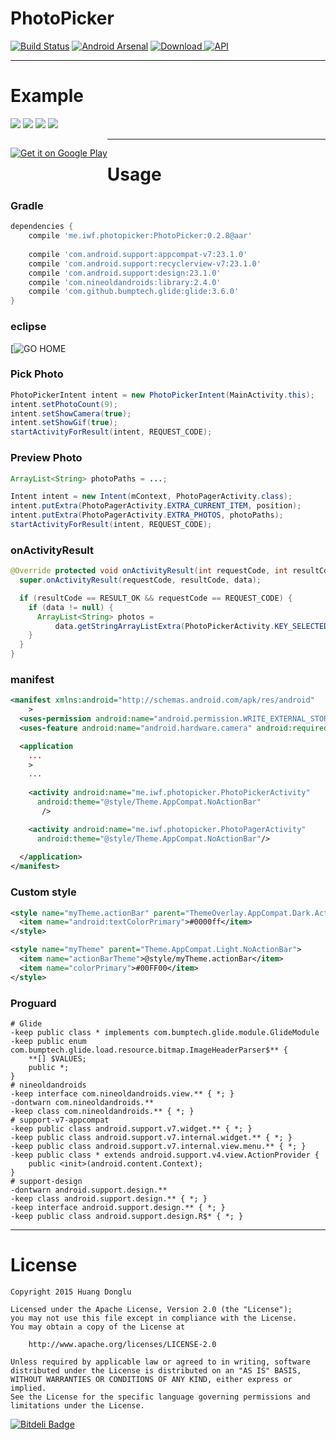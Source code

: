 
# PhotoPicker
[![Build Status](https://travis-ci.org/donglua/PhotoPicker.svg?branch=master)](https://travis-ci.org/donglua/PhotoPicker)
[![Android Arsenal](https://img.shields.io/badge/Android%20Arsenal-PhotoPicker-green.svg?style=flat)](https://android-arsenal.com/details/1/2091)
[ ![Download](https://api.bintray.com/packages/donglua/maven/PhotoPicker/images/download.svg) ](https://bintray.com/donglua/maven/PhotoPicker/_latestVersion)
[![API](https://img.shields.io/badge/API-10%2B-brightgreen.svg?style=flat)](https://android-arsenal.com/api?level=10)

---

# Example
![](http://ww2.sinaimg.cn/large/5e9a81dbgw1etra5iu80lj206z0cet8r.jpg)
![](http://ww2.sinaimg.cn/large/5e9a81dbgw1etra61rnr9j206z0ce3yu.jpg)
![](http://ww4.sinaimg.cn/large/5e9a81dbgw1etra6efl1hj206z0cewet.jpg)
![](http://ww3.sinaimg.cn/large/5e9a81dbgw1etra6q2edzj206z0cedgg.jpg)

<p style="float:left;">
  <a href="https://play.google.com/store/apps/details?id=me.iwf.PhotoPickerDemo">
    <img alt="Get it on Google Play" src="https://developer.android.com/images/brand/en_app_rgb_wo_60.png" />
  </a>
</p>

---

# Usage

### Gradle

```groovy
dependencies {
    compile 'me.iwf.photopicker:PhotoPicker:0.2.8@aar'
    
    compile 'com.android.support:appcompat-v7:23.1.0'
    compile 'com.android.support:recyclerview-v7:23.1.0'
    compile 'com.android.support:design:23.1.0'
    compile 'com.nineoldandroids:library:2.4.0'
    compile 'com.github.bumptech.glide:glide:3.6.0'
}
```

### eclipse
[![GO HOME](http://ww4.sinaimg.cn/large/5e9a81dbgw1eu90m08v86j20dw09a3yu.jpg)

### Pick Photo
```java
PhotoPickerIntent intent = new PhotoPickerIntent(MainActivity.this);
intent.setPhotoCount(9);
intent.setShowCamera(true);
intent.setShowGif(true);
startActivityForResult(intent, REQUEST_CODE);
```

### Preview Photo

```java
ArrayList<String> photoPaths = ...;

Intent intent = new Intent(mContext, PhotoPagerActivity.class);
intent.putExtra(PhotoPagerActivity.EXTRA_CURRENT_ITEM, position);
intent.putExtra(PhotoPagerActivity.EXTRA_PHOTOS, photoPaths);
startActivityForResult(intent, REQUEST_CODE);
```

### onActivityResult
```java
@Override protected void onActivityResult(int requestCode, int resultCode, Intent data) {
  super.onActivityResult(requestCode, resultCode, data);

  if (resultCode == RESULT_OK && requestCode == REQUEST_CODE) {
    if (data != null) {
      ArrayList<String> photos = 
          data.getStringArrayListExtra(PhotoPickerActivity.KEY_SELECTED_PHOTOS);
    }
  }
}
```

### manifest
```xml
<manifest xmlns:android="http://schemas.android.com/apk/res/android"
    >
  <uses-permission android:name="android.permission.WRITE_EXTERNAL_STORAGE"/>
  <uses-feature android:name="android.hardware.camera" android:required="true" />

  <application
    ...
    >
    ...
    
    <activity android:name="me.iwf.photopicker.PhotoPickerActivity"
      android:theme="@style/Theme.AppCompat.NoActionBar" 
       />

    <activity android:name="me.iwf.photopicker.PhotoPagerActivity"
      android:theme="@style/Theme.AppCompat.NoActionBar"/>
    
  </application>
</manifest>
```
### Custom style
```xml
<style name="myTheme.actionBar" parent="ThemeOverlay.AppCompat.Dark.ActionBar">
  <item name="android:textColorPrimary">#0000ff</item>
</style>

<style name="myTheme" parent="Theme.AppCompat.Light.NoActionBar">
  <item name="actionBarTheme">@style/myTheme.actionBar</item>
  <item name="colorPrimary">#00FF00</item>
</style>
```

### Proguard

```
# Glide
-keep public class * implements com.bumptech.glide.module.GlideModule
-keep public enum com.bumptech.glide.load.resource.bitmap.ImageHeaderParser$** {
    **[] $VALUES;
    public *;
}
# nineoldandroids
-keep interface com.nineoldandroids.view.** { *; }
-dontwarn com.nineoldandroids.**
-keep class com.nineoldandroids.** { *; }
# support-v7-appcompat
-keep public class android.support.v7.widget.** { *; }
-keep public class android.support.v7.internal.widget.** { *; }
-keep public class android.support.v7.internal.view.menu.** { *; }
-keep public class * extends android.support.v4.view.ActionProvider {
    public <init>(android.content.Context);
}
# support-design
-dontwarn android.support.design.**
-keep class android.support.design.** { *; }
-keep interface android.support.design.** { *; }
-keep public class android.support.design.R$* { *; }
```

---


# License

    Copyright 2015 Huang Donglu

    Licensed under the Apache License, Version 2.0 (the "License");
    you may not use this file except in compliance with the License.
    You may obtain a copy of the License at

        http://www.apache.org/licenses/LICENSE-2.0

    Unless required by applicable law or agreed to in writing, software
    distributed under the License is distributed on an "AS IS" BASIS,
    WITHOUT WARRANTIES OR CONDITIONS OF ANY KIND, either express or implied.
    See the License for the specific language governing permissions and
    limitations under the License.


[![Bitdeli Badge](https://d2weczhvl823v0.cloudfront.net/donglua/photopicker/trend.png)](https://bitdeli.com/free "Bitdeli Badge")

